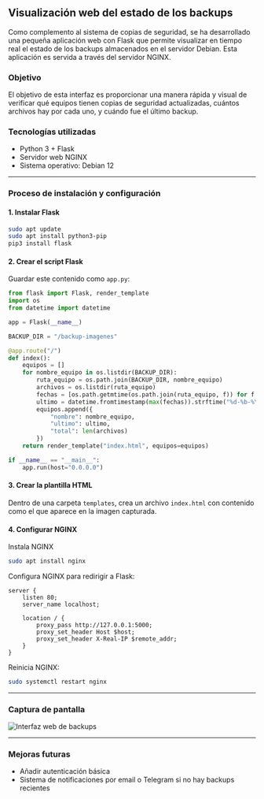 ## Visualización web del estado de los backups

Como complemento al sistema de copias de seguridad, se ha desarrollado una pequeña aplicación web con Flask que permite visualizar en tiempo real el estado de los backups almacenados en el servidor Debian. Esta aplicación es servida a través del servidor NGINX.

### Objetivo

El objetivo de esta interfaz es proporcionar una manera rápida y visual de verificar qué equipos tienen copias de seguridad actualizadas, cuántos archivos hay por cada uno, y cuándo fue el último backup.

### Tecnologías utilizadas

- Python 3 + Flask
- Servidor web NGINX
- Sistema operativo: Debian 12

---

### Proceso de instalación y configuración

#### 1. Instalar Flask

```bash
sudo apt update
sudo apt install python3-pip
pip3 install flask
```

#### 2. Crear el script Flask

Guardar este contenido como `app.py`:

```python
from flask import Flask, render_template
import os
from datetime import datetime

app = Flask(__name__)

BACKUP_DIR = "/backup-imagenes"

@app.route("/")
def index():
    equipos = []
    for nombre_equipo in os.listdir(BACKUP_DIR):
        ruta_equipo = os.path.join(BACKUP_DIR, nombre_equipo)
        archivos = os.listdir(ruta_equipo)
        fechas = [os.path.getmtime(os.path.join(ruta_equipo, f)) for f in archivos] if archivos else []
        ultimo = datetime.fromtimestamp(max(fechas)).strftime("%d-%b-%Y %H:%M") if fechas else "--"
        equipos.append({
            "nombre": nombre_equipo,
            "ultimo": ultimo,
            "total": len(archivos)
        })
    return render_template("index.html", equipos=equipos)

if __name__ == "__main__":
    app.run(host="0.0.0.0")
```

#### 3. Crear la plantilla HTML

Dentro de una carpeta `templates`, crea un archivo `index.html` con contenido como el que aparece en la imagen capturada.

#### 4. Configurar NGINX

Instala NGINX

``` bash
sudo apt install nginx
```

Configura NGINX para redirigir a Flask:

```nginx
server {
    listen 80;
    server_name localhost;

    location / {
        proxy_pass http://127.0.0.1:5000;
        proxy_set_header Host $host;
        proxy_set_header X-Real-IP $remote_addr;
    }
}
```

Reinicia NGINX:

```bash
sudo systemctl restart nginx
```

---

### Captura de pantalla

![Interfaz web de backups](docs/img/interfaz-backup.png)

---

### Mejoras futuras

- Añadir autenticación básica
- Sistema de notificaciones por email o Telegram si no hay backups recientes
